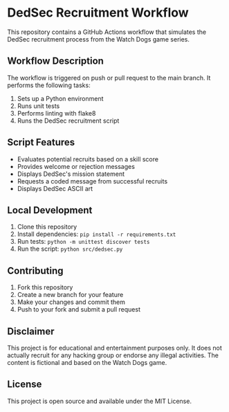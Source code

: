 # DedSec Recruitment Workflow

This repository contains a GitHub Actions workflow that simulates the DedSec recruitment process from the Watch Dogs game series.

## Workflow Description

The workflow is triggered on push or pull request to the main branch. It performs the following tasks:

1. Sets up a Python environment
2. Runs unit tests
3. Performs linting with flake8
4. Runs the DedSec recruitment script

## Script Features

- Evaluates potential recruits based on a skill score
- Provides welcome or rejection messages
- Displays DedSec's mission statement
- Requests a coded message from successful recruits
- Displays DedSec ASCII art

## Local Development

1. Clone this repository
2. Install dependencies: `pip install -r requirements.txt`
3. Run tests: `python -m unittest discover tests`
4. Run the script: `python src/dedsec.py`

## Contributing

1. Fork this repository
2. Create a new branch for your feature
3. Make your changes and commit them
4. Push to your fork and submit a pull request

## Disclaimer

This project is for educational and entertainment purposes only. It does not actually recruit for any hacking group or endorse any illegal activities. The content is fictional and based on the Watch Dogs game.

## License

This project is open source and available under the MIT License.
